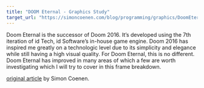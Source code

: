 ```yaml
---
title: "DOOM Eternal - Graphics Study"
target_url: "https://simoncoenen.com/blog/programming/graphics/DoomEternalStudy.html"
---
```


Doom Eternal is the successor of Doom 2016. It’s developed using the 7th iteration of id Tech, id Software’s in-house game engine. Doom 2016 has inspired me greatly on a technologic level due to its simplicity and elegance while still having a high visual quality. For Doom Eternal, this is no different. Doom Eternal has improved in many areas of which a few are worth investigating which I will try to cover in this frame breakdown.

[original article](https://simoncoenen.com/blog/programming/graphics/DoomEternalStudy.html) by Simon Coenen. 